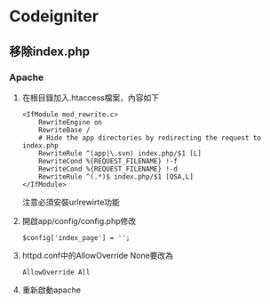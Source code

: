 # Codeigniter
## 移除index.php
### Apache
1. 在根目錄加入.htaccess檔案，內容如下
    ```
    <IfModule mod_rewrite.c>
        RewriteEngine on
        RewriteBase /
        # Hide the app directories by redirecting the request to index.php
        RewriteRule ^(app|\.svn) index.php/$1 [L]
        RewriteCond %{REQUEST_FILENAME} !-f
        RewriteCond %{REQUEST_FILENAME} !-d
        RewriteRule ^(.*)$ index.php/$1 [QSA,L]
    </IfModule>
    ```
    注意必須安裝urlrewirte功能

2. 開啟app/config/config.php修改
    ```
    $config['index_page'] = '';
    ```

3. httpd.conf中的AllowOverride None要改為  
    ```
    AllowOverride All 
    ```

4. 重新啟動apache
